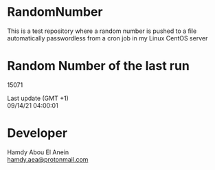 # RandomNumber    
This is a test repository where a random number is pushed to a file automatically passwordless from a cron job in my Linux CentOS server    
# Random Number of the last run   
15071
      
Last update (GMT +1)    
09/14/21 04:00:01
# Developer    
Hamdy Abou El Anein   
hamdy.aea@protonmail.com
